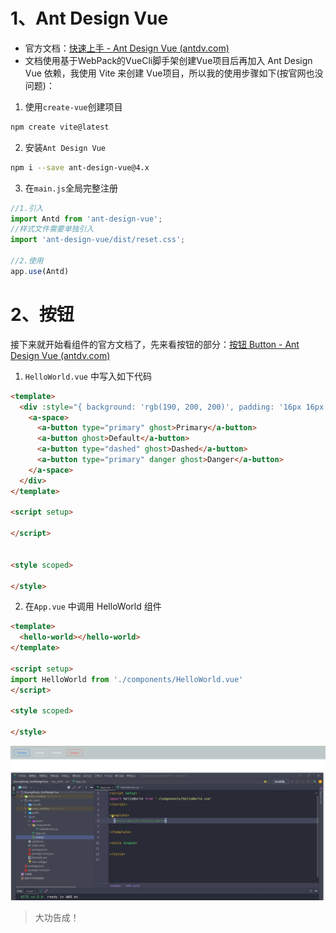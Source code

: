 # 1、Ant Design Vue

- 官方文档：[快速上手 - Ant Design Vue (antdv.com)](https://www.antdv.com/docs/vue/getting-started-cn)
- 文档使用基于WebPack的VueCli脚手架创建Vue项目后再加入 Ant Design Vue 依赖，我使用 Vite 来创建 Vue项目，所以我的使用步骤如下(按官网也没问题)：

1. 使用`create-vue`创建项目

```bash
npm create vite@latest
```

2. 安装`Ant Design Vue`

```bash
npm i --save ant-design-vue@4.x
```

3. 在`main.js`全局完整注册

```javascript
//1.引入
import Antd from 'ant-design-vue';
//样式文件需要单独引入
import 'ant-design-vue/dist/reset.css';

//2.使用
app.use(Antd)
```





# 2、按钮

接下来就开始看组件的官方文档了，先来看按钮的部分：[按钮 Button - Ant Design Vue (antdv.com)](https://www.antdv.com/components/button-cn)



1. `HelloWorld.vue` 中写入如下代码

```html
<template>
  <div :style="{ background: 'rgb(190, 200, 200)', padding: '16px 16px' }">
    <a-space>
      <a-button type="primary" ghost>Primary</a-button>
      <a-button ghost>Default</a-button>
      <a-button type="dashed" ghost>Dashed</a-button>
      <a-button type="primary" danger ghost>Danger</a-button>
    </a-space>
  </div>
</template>

<script setup>

</script>


<style scoped>

</style>
```

2. 在`App.vue` 中调用 HelloWorld 组件

```html
<template>
  <hello-world></hello-world>
</template>

<script setup>
import HelloWorld from './components/HelloWorld.vue'
</script>

<style scoped>

</style>
```

![](01_AntDesignVue.assets/1.png)



> 大功告成！

















































